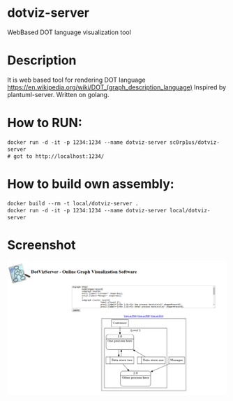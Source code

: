 # dotviz-server
WebBased DOT language visualization tool

# Description

It is web based tool for rendering DOT language https://en.wikipedia.org/wiki/DOT_(graph_description_language)
Inspired by plantuml-server.
Written on golang.

# How to RUN:

```
docker run -d -it -p 1234:1234 --name dotviz-server sc0rp1us/dotviz-server
# got to http://localhost:1234/
```

# How to build own assembly:

```
docker build --rm -t local/dotviz-server .
docker run -d -it -p 1234:1234 --name dotviz-server local/dotviz-server
```

# Screenshot

![alt tag](DotVizServer_screenshot.png)

